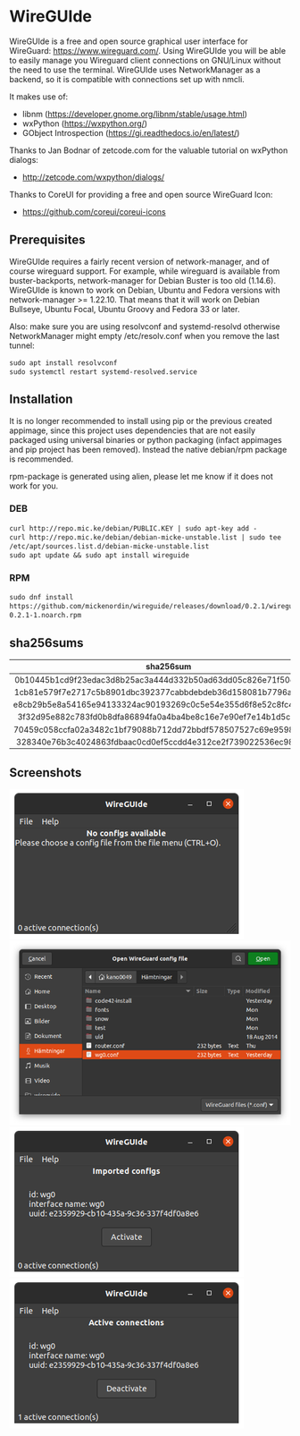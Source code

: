 # WireGUIde
WireGUIde is a free and open source graphical user interface for WireGuard: https://www.wireguard.com/. Using WireGUIde you will be able to easily manage you Wireguard client connections on GNU/Linux without the need to use the terminal. WireGUIde uses NetworkManager as a backend, so it is compatible with connections set up with nmcli.

It makes use of:
 * libnm (https://developer.gnome.org/libnm/stable/usage.html)
 * wxPython (https://wxpython.org/)
 * GObject Introspection (https://gi.readthedocs.io/en/latest/)

Thanks to Jan Bodnar of zetcode.com for the valuable tutorial on wxPython dialogs:
* http://zetcode.com/wxpython/dialogs/

Thanks to CoreUI for providing a free and open source WireGuard Icon:
* https://github.com/coreui/coreui-icons

## Prerequisites
WireGUIde requires a fairly recent version of network-manager, and of course wireguard support. For example, while wireguard is available from buster-backports, network-manager for Debian Buster is too old (1.14.6). WireGUIde is known to work on Debian, Ubuntu and Fedora versions with network-manager >= 1.22.10. That means that it will work on Debian Bullseye, Ubuntu Focal, Ubuntu Groovy and Fedora 33 or later.

Also: make sure you are using resolvconf and systemd-resolvd otherwise NetworkManager might empty /etc/resolv.conf when you remove the last tunnel:
```
sudo apt install resolvconf
sudo systemctl restart systemd-resolved.service
```

## Installation
It is no longer recommended to install using pip or the previous created appimage, since this project uses dependencies that are not easily packaged using universal binaries or python packaging (infact appimages and pip project has been removed). Instead the native debian/rpm package is recommended.

rpm-package is generated using alien, please let me know if it does not work for you.

### DEB
```
curl http://repo.mic.ke/debian/PUBLIC.KEY | sudo apt-key add -
curl http://repo.mic.ke/debian/debian-micke-unstable.list | sudo tee /etc/apt/sources.list.d/debian-micke-unstable.list
sudo apt update && sudo apt install wireguide
```

### RPM
```
sudo dnf install https://github.com/mickenordin/wireguide/releases/download/0.2.1/wireguide-0.2.1-1.noarch.rpm
```

## sha256sums
**sha256sum**|**File**
:-----:|:-----:
0b10445b1cd9f23edac3d8b25ac3a444d332b50ad63dd05c826e71f50c1d0f61|wireguide-0.2.1-1.x86_64.rpm
1cb81e579f7e2717c5b8901dbc392377cabbdebdeb36d158081b7796a93cbfac|wireguide_0.2.1_all.deb
e8cb29b5e8a54165e94133324ac90193269c0c5e54e355d6f8e52c8fc404d537|wireguide_0.2.1_amd64.buildinfo
3f32d95e882c783fd0b8dfa86894fa0a4ba4be8c16e7e90ef7e14b1d5cd31da7|wireguide_0.2.1_amd64.changes
70459c058ccfa02a3482c1bf79088b712dd72bbdf578507527c69e95981e019b|wireguide_0.2.1.dsc
328340e76b3c4024863fdbaac0cd0ef5ccdd4e312ce2f739022536ec98fd028e|wireguide_0.2.1.git

## Screenshots
![No config](https://raw.githubusercontent.com/mickenordin/wireguide/main/screenshots/scrot0.png)
![Open dialog](https://raw.githubusercontent.com/mickenordin/wireguide/main/screenshots/scrot1.png)
![Activate](https://raw.githubusercontent.com/mickenordin/wireguide/main/screenshots/scrot2.png)
![Deactivate](https://raw.githubusercontent.com/mickenordin/wireguide/main/screenshots/scrot3.png)
